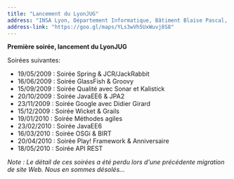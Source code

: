 ```yaml
---
title: "Lancement du LyonJUG"
address: "INSA Lyon, Département Informatique, Bâtiment Blaise Pascal, 7 Avenue Jean Capelle Ouest, Villeurbanne"
address-link: "https://goo.gl/maps/YLs3wVh5UxWuvj8S8"
---
```


**Première soirée, lancement du LyonJUG**

Soirées suivantes:
* 19/05/2009 : Soirée Spring & JCR/JackRabbit
* 16/06/2009 : Soirée GlassFish & Groovy
* 15/09/2009 : Soirée Qualité avec Sonar et Kalistick
* 20/10/2009 : Soirée JavaEE6 & JPA2
* 23/11/2009 : Soirée Google avec Didier Girard
* 15/12/2009 : Soirée Wicket & Grails
* 19/01/2010 : Soirée Méthodes agiles
* 23/02/2010 : Soirée JavaEE6
* 16/03/2010 : Soirée OSGi & BIRT
* 20/04/2010 : Soirée Play! Framework & Anniversaire
* 18/05/2010 : Soirée API REST

*Note : Le détail de ces soirées a été perdu lors d'une précédente migration de site Web. Nous en sommes désolés...*







